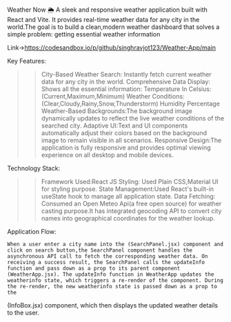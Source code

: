 Weather Now 🌦️
A sleek and responsive weather application built with React and Vite. It provides real-time weather data for any city in the world.The goal is to build a clean,modern weather dashboard that solves a simple problem: getting essential weather information

Link->https://codesandbox.io/p/github/singhravjot123/Weather-App/main

Key Features:

  >>City-Based Weather Search: Instantly fetch current weather data for any city in the world.
  >>Comprehensive Data Display: Shows all the essential information:
      Temperature In Celsius:(Current,Maximum,Minimum)
      Weather Conditions:(Clear,Cloudy,Rainy,Snow,Thunderstorm)
      Humidity Percentage
   >>Weather-Based Backgrounds:The background image dynamically updates to reflect the live weather conditions of the searched city.
   >>Adaptive UI:Text and UI components automatically adjust their colors based on the background image to remain visible in all scenarios.
   >>Responsive Design:The application is fully responsive and provides optimal viewing experience on all desktop and mobile devices.

Technology Stack:

  >>Framework Used:React JS
  >>Styling: Used Plain CSS,Material UI for styling purpose.
  >>State Management:Used React's built-in useState hook to manage all application state.
  >>Data Fetching: Consumed an Open Meteo Api(a free open source) for weather casting purpose.It has integrated geocoding API to convert city names into geographical coordinates for the weather lookup.

 Application Flow:
  
    When a user enter a city name into the (SearchPanel.jsx) component and click on search button,the SearchPanel component handles the asynchronous API call to fetch the corresponding weather data. On receiving a success result, the SearchPanel calls the updateInfo function and pass down as a prop to its parent component (WeatherApp.jsx). The updateInfo function in WeatherApp updates the weatherinfo state, which triggers a re-render of the component. During the re-render, the new weatherinfo state is passed down as a prop to the 
   (InfoBox.jsx) component, which then displays the updated weather details to the user.

